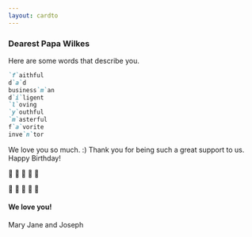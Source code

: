 ```yaml
---
layout: cardto
---
```


### Dearest Papa Wilkes

Here are some words that describe you. 
```markdown
`f`aithful
d`a`d
business`m`an
d`i`ligent
`l`oving
`y`outhful
`m`asterful
f`a`vorite
inve`n`tor
```

We love you so much. :) Thank you for being such a great support to us. Happy Birthday!

:confetti_ball: :confetti_ball: :confetti_ball: :confetti_ball: :confetti_ball:

:tada: :tada: :tada: :tada: :tada:

#### We love you! 

Mary Jane and Joseph
